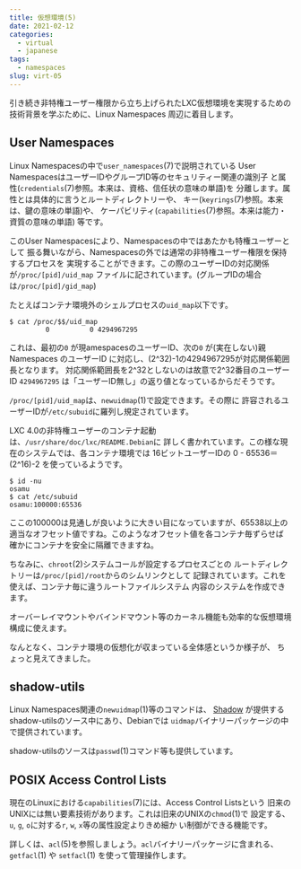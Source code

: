 ```yaml
---
title: 仮想環境(5)
date: 2021-02-12
categories:
  - virtual
  - japanese
tags:
  - namespaces
slug: virt-05
---
```


引き続き非特権ユーザー権限から立ち上げられたLXC仮想環境を実現するための
技術背景を学ぶために、Linux Namespaces 周辺に着目します。

## User Namespaces

Linux Namespacesの中で`user_namespaces`(7)で説明されている
User NamespacesはユーザーIDやグループID等のセキュリティー関連の識別子
と属性(`credentials`(7)参照。本来は、資格、信任状の意味の単語)を
分離します。属性とは具体的に言うとルートディレクトリーや、
キー(`keyrings`(7)参照。本来は、鍵の意味の単語)や、
ケーパビリティ(`capabilities`(7)参照。本来は能力・資質の意味の単語)
等です。

このUser Namespacesにより、Namespacesの中ではあたかも特権ユーザーとして
振る舞いながら、Namespacesの外では通常の非特権ユーザー権限を保持するプロセスを
実現することができます。この際のユーザーIDの対応関係が`/proc/[pid]/uid_map`
ファイルに記されています。(グループIDの場合は`/proc/[pid]/gid_map`)

たとえばコンテナ環境外のシェルプロセスの`uid_map`以下です。
```
$ cat /proc/$$/uid_map
         0          0 4294967295
```
これは、最初の`0` が現amespacesのユーザーID、次の`0` が(実在しない)親Namespaces
のユーザーID に対応し、(2^32)-1の4294967295が対応関係範囲長となります。
対応関係範囲長を2^32としないのは故意で2^32番目のユーザーID `4294967295`
は「ユーザーID無し」の返り値となっているからだそうです。

`/proc/[pid]/uid_map`は、`newuidmap`(1)で設定できます。その際に
許容されるユーザーIDが`/etc/subuid`に羅列し規定されています。

LXC 4.0の非特権ユーザーのコンテナ起動は、`/usr/share/doc/lxc/README.Debian`に
詳しく書かれています。この様な現在のシステムでは、各コンテナ環境では
16ビットユーザーIDの 0 - 65536＝(2^16)-2 を使っているようです。

```
$ id -nu
osamu
$ cat /etc/subuid
osamu:100000:65536
```

ここの100000は見通しが良いように大きい目になっていますが、65538以上の
適当なオフセット値ですね。このようなオフセット値を各コンテナ毎ずらせば
確かにコンテナを安全に隔離できますね。

ちなみに、`chroot`(2)システムコールが設定するプロセスごとの
ルートディレクトリーは`/proc/[pid]/root`からのシムリンクとして
記録されています。これを使えば、コンテナ毎に違うルートファイルシステム
内容のシステムを作成できます。

オーバーレイマウントやバインドマウント等のカーネル機能も効率的な仮想環境
構成に使えます。

なんとなく、コンテナ環境の仮想化が収まっている全体感というか様子が、
ちょっと見えてきました。

## shadow-utils

Linux Namespaces関連の`newuidmap`(1)等のコマンドは、
[Shadow](https://github.com/shadow-maint/shadow)
が提供するshadow-utilsのソース中にあり、Debianでは
`uidmap`バイナリーパッケージの中で提供されています。

shadow-utilsのソースは`passwd`(1)コマンド等も提供しています。

## POSIX Access Control Lists

現在のLinuxにおける`capabilities`(7)には、Access Control Listsという
旧来のUNIXには無い要素技術があります。これは旧来のUNIXの`chmod`(1)で
設定する、`u`, `g`, `o`に対する`r`, `w`, `x`等の属性設定よりきめ細か
い制御ができる機能です。

詳しくは、`acl`(5)を参照しましょう。`acl`バイナリーパッケージに含まれる、
`getfacl`(1) や `setfacl`(1) を使って管理操作します。

<!-- vim: sw=2 sts=2 et se ai tw=79: -->
